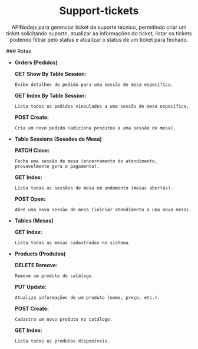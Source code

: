 <h1 align="center"> Support-tickets </h1>

<p align="center">
APINodejs para gerenciar ticket de suporte técnico, permitindo criar um ticket solicitando suporte, atualizar as informações do ticket, listar os tickets podendo filtrar pelo status e atualizar o status de um ticket para fechado.
</p>
### Rotas

- **Orders (Pedidos)**

    **GET Show By Table Session:**

      Exibe detalhes do pedido para uma sessão de mesa específica.

    **GET Index By Table Session:**

      Lista todos os pedidos vinculados a uma sessão de mesa específica.

    **POST Create:**

      Cria um novo pedido (adiciona produtos a uma sessão de mesa).

- **Table Sessions (Sessões de Mesa)**

    **PATCH Close:**

      Fecha uma sessão de mesa (encerramento do atendimento, provavelmente gera o pagamento).

    **GET Index:**
  
      Lista todas as sessões de mesa em andamento (mesas abertas).

    **POST Open:**

      Abre uma nova sessão de mesa (iniciar atendimento a uma nova mesa).

- **Tables (Mesas)**

    **GET Index:**

      Lista todas as mesas cadastradas no sistema.

- **Products (Produtos)**

    **DELETE Remove:**

      Remove um produto do catálogo.

    **PUT Update:**

      Atualiza informações de um produto (nome, preço, etc.).

    **POST Create:**

      Cadastra um novo produto no catálogo.

    **GET Index:**

      Lista todos os produtos disponíveis.

